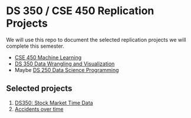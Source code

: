 # DS 350 / CSE 450 Replication Projects

We will use this repo to document the selected replication projects we will complete this semester.

- [CSE 450 Machine Learning](https://byui-cse.github.io/cse450-course/)
- [DS 350 Data Wrangling and Visualization](https://byuistats.github.io/M335/homework_schedule.html)
- Maybe [DS 250 Data Science Programming](https://byuistats.github.io/DS250-Course/projects.html)

## Selected projects

1. [DS350: Stock Market Time Data](ds350_interacting_with_time/stock.html)
2. [Accidents over time](accidents_time/crashes.html)
